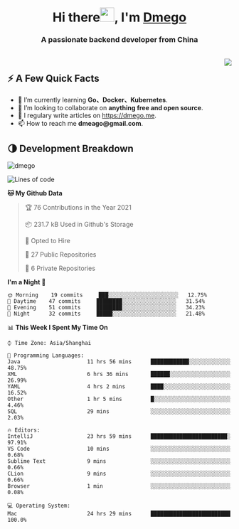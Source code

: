<h1 align="center">Hi there<img src="https://cdn.jsdelivr.net/gh/dmego/images/img/Hi.gif" height="32" />, I'm <a href="https://i.dmego.me/" target="_blank"> Dmego </a> </h1>
<h3 align="center">A passionate backend developer from China</h3>
</br>

<img align="right" src="https://github-readme-stats.vercel.app/api?username=dmego&show_icons=true" />

## ⚡️ A Few Quick Facts

<ul>
    <li> 🌱 I’m currently learning <strong>Go、Docker、Kubernetes</strong>.</li>
    <li> 👯 I’m looking to collaborate on <strong>anything free and open source</strong>.</li>
    <li>📝 I regulary write articles on <a href="https://dmego.me">https://dmego.me</a>.</li>
    <li>📫 How to reach me <strong>dmeago@gmail.com</strong>.</li>
</ul>

## 🌗 Development Breakdown

<img src="https://komarev.com/ghpvc/?username=dmego" alt="dmego" />

<!--START_SECTION:waka-->
![Lines of code](https://img.shields.io/badge/From%20Hello%20World%20I%27ve%20Written-227764%20lines%20of%20code-blue)

**🐱 My Github Data** 

> 🏆 76 Contributions in the Year 2021
 > 
> 📦 231.7 kB Used in Github's Storage 
 > 
> 💼 Opted to Hire
 > 
> 📜 27 Public Repositories 
 > 
> 🔑 6 Private Repositories  
 > 
**I'm a Night 🦉** 

```text
🌞 Morning    19 commits     ███░░░░░░░░░░░░░░░░░░░░░░   12.75% 
🌆 Daytime    47 commits     ████████░░░░░░░░░░░░░░░░░   31.54% 
🌃 Evening    51 commits     ████████░░░░░░░░░░░░░░░░░   34.23% 
🌙 Night      32 commits     █████░░░░░░░░░░░░░░░░░░░░   21.48%

```


📊 **This Week I Spent My Time On** 

```text
⌚︎ Time Zone: Asia/Shanghai

💬 Programming Languages: 
Java                     11 hrs 56 mins      ████████████░░░░░░░░░░░░░   48.75% 
XML                      6 hrs 36 mins       ██████░░░░░░░░░░░░░░░░░░░   26.99% 
YAML                     4 hrs 2 mins        ████░░░░░░░░░░░░░░░░░░░░░   16.52% 
Other                    1 hr 5 mins         █░░░░░░░░░░░░░░░░░░░░░░░░   4.46% 
SQL                      29 mins             ░░░░░░░░░░░░░░░░░░░░░░░░░   2.03%

🔥 Editors: 
IntelliJ                 23 hrs 59 mins      ████████████████████████░   97.91% 
VS Code                  10 mins             ░░░░░░░░░░░░░░░░░░░░░░░░░   0.68% 
Sublime Text             9 mins              ░░░░░░░░░░░░░░░░░░░░░░░░░   0.66% 
CLion                    9 mins              ░░░░░░░░░░░░░░░░░░░░░░░░░   0.66% 
Browser                  1 min               ░░░░░░░░░░░░░░░░░░░░░░░░░   0.08%

💻 Operating System: 
Mac                      24 hrs 29 mins      █████████████████████████   100.0%

```


<!--END_SECTION:waka-->

